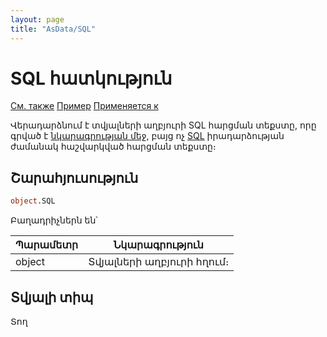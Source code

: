 ```yaml
---
layout: page
title: "AsData/SQL"
---
```



# SQL հատկություն

[См. также](../Asdata.md) [Пример](../../Examples/E_AsData.html) [Применяется к](../Asdata.md)

Վերադարձնում է տվյալների աղբյուրի SQL հարցման տեքստը, որը գրված է [նկարագրության մեջ](../../Defs/Data.html), բայց ոչ [SQL](../../ScriptProcs/SQL.html) իրադարձության ժամանակ հաշվարկված հարցման տեքստը։

## Շարահյուսություն

``` vb
object.SQL
```

Բաղադրիչներն են՝


| Պարամետր | Նկարագրություն |
|--|--|
| object| Տվյալների աղբյուրի հղում։ |


## Տվյալի տիպ

Տող

